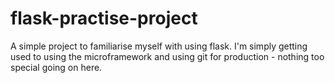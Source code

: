 # flask-practise-project
A simple project to familiarise myself with using flask.
I'm simply getting used to using the microframework and using git for production - nothing too special going on here.
